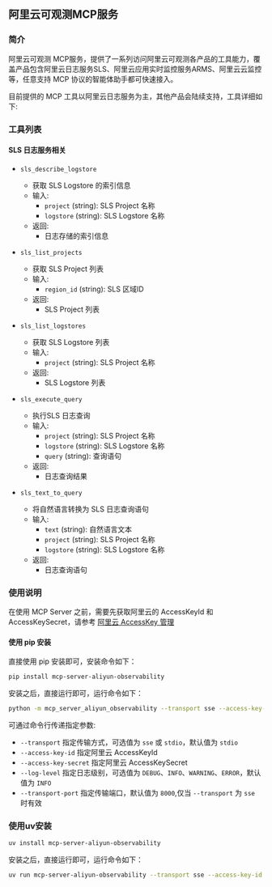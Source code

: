 ## 阿里云可观测MCP服务

### 简介

阿里云可观测 MCP服务，提供了一系列访问阿里云可观测各产品的工具能力，覆盖产品包含阿里云日志服务SLS、阿里云应用实时监控服务ARMS、阿里云云监控等，任意支持 MCP 协议的智能体助手都可快速接入。

目前提供的 MCP 工具以阿里云日志服务为主，其他产品会陆续支持，工具详细如下:


### 工具列表

#### SLS 日志服务相关

- `sls_describe_logstore`
    - 获取 SLS Logstore 的索引信息
    - 输入:
        - `project` (string): SLS Project 名称
        - `logstore` (string): SLS Logstore 名称
    - 返回:
        - 日志存储的索引信息

- `sls_list_projects`
    - 获取 SLS Project 列表
    - 输入:
        - `region_id` (string): SLS 区域ID
    - 返回:
        - SLS Project 列表

- `sls_list_logstores`
    - 获取 SLS Logstore 列表
    - 输入:
        - `project` (string): SLS Project 名称
    - 返回:
        - SLS Logstore 列表

- `sls_execute_query`
    - 执行SLS 日志查询
    - 输入:
        - `project` (string): SLS Project 名称
        - `logstore` (string): SLS Logstore 名称
        - `query` (string): 查询语句
    - 返回:
        - 日志查询结果

- `sls_text_to_query`
    - 将自然语言转换为 SLS 日志查询语句
    - 输入:
        - `text` (string): 自然语言文本
        - `project` (string): SLS Project 名称
        - `logstore` (string): SLS Logstore 名称
    - 返回:
        - 日志查询语句


### 使用说明

在使用 MCP Server 之前，需要先获取阿里云的 AccessKeyId 和 AccessKeySecret，请参考 [阿里云 AccessKey 管理](https://help.aliyun.com/document_detail/53045.html)


#### 使用 pip 安装

直接使用 pip 安装即可，安装命令如下：

```bash
pip install mcp-server-aliyun-observability
```
安装之后，直接运行即可，运行命令如下：

```bash
python -m mcp_server_aliyun_observability --transport sse --access-key-id <your_access_key_id> --access-key-secret <your_access_key_secret>
```
可通过命令行传递指定参数:
- `--transport` 指定传输方式，可选值为 `sse` 或 `stdio`，默认值为 `stdio`
- `--access-key-id` 指定阿里云 AccessKeyId
- `--access-key-secret` 指定阿里云 AccessKeySecret
- `--log-level` 指定日志级别，可选值为 `DEBUG`、`INFO`、`WARNING`、`ERROR`，默认值为 `INFO`
- `--transport-port` 指定传输端口，默认值为 `8000`,仅当 `--transport` 为 `sse` 时有效


### 使用uv安装

```bash
uv install mcp-server-aliyun-observability
```

安装之后，直接运行即可，运行命令如下：

```bash
uv run mcp-server-aliyun-observability --transport sse --access-key-id <your_access_key_id> --access-key-secret <your_access_key_secret>
```






